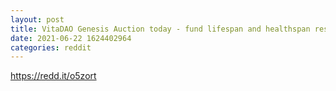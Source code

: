 ```yaml
--- 
layout: post 
title: VitaDAO Genesis Auction today - fund lifespan and healthspan research 
date: 2021-06-22 1624402964 
categories: reddit 
--- 
```

https://redd.it/o5zort